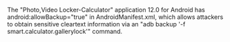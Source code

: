 The "Photo,Video Locker-Calculator" application 12.0 for Android has android:allowBackup="true" in AndroidManifest.xml, which allows attackers to obtain sensitive cleartext information via an "adb backup '-f smart.calculator.gallerylock'" command.